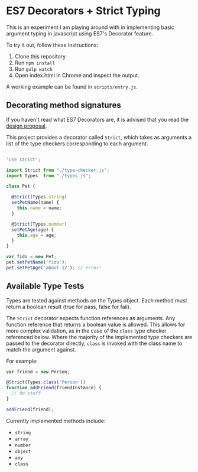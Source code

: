 # ES7 Decorators + Strict Typing

This is an experiment I am playing around with in implementing basic argument
typing in javascript using ES7's Decorator feature.

To try it out, follow these instructions:

1. Clone this repository
2. Run `npm install`
3. Run `gulp watch`
4. Open index.html in Chrome and inspect the output.

A working example can be found in `scripts/entry.js`.

## Decorating method signatures

If you haven't read what ES7 Decorators are, it is advised that you read the
[design proposal](https://github.com/wycats/javascript-decorators).

This project provides a decorator called `Strict`, which takes as arguments a
list of the type checkers corresponding to each argument.

````javascript

'use strict';

import Strict from "./type-checker.js";
import Types  from "./types.js";

class Pet {

  @Strict(Types.string)
  setPetName(name) {
    this.name = name;
  }

  @Strict(Types.number)
  setPetAge(age) {
    this.age = age;
  }
}

var fido = new Pet;
pet.setPetName('fido');
pet.setPetAge('about 12'); // error!
````

## Available Type Tests

Types are tested against methods on the Types object. Each method must return a
boolean result (true for pass, false for fail).

The `Strict` decorator expects function references as arguments. Any function
reference that returns a boolean value is allowed. This allows for more complex
validation, as in the case of the `class` type checker referenced below. Where
the majority of the implemented type checkers are passed to the decorator
directly, `class` is invoked with the class name to match the argument against.

For example:

````js
var friend = new Person;

@Strict(Types.class('Person'))
function addFriend(friendInstance) {
  // do stuff
}

addFriend(friend);
````

Currently implemented methods include:

* `string`
* `array`
* `number`
* `object`
* `any`
* `class`
